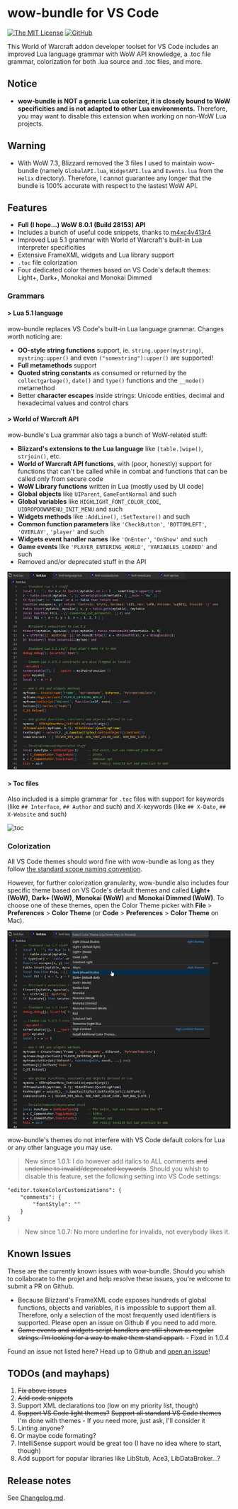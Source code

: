 # wow-bundle for VS Code

[![The MIT License](https://img.shields.io/badge/license-MIT-orange.svg?style=flat-square)](http://opensource.org/licenses/MIT)
[![GitHub](https://img.shields.io/github/release/Septh/vscode-wow-bundle.svg?style=flat-square)](https://github.com/Septh/vscode-wow-bundle/releases)

This World of Warcraft addon developer toolset for VS Code includes an improved Lua language grammar with WoW API knowledge, a .toc file grammar, colorization for both .lua source and .toc files, and more.


## Notice

* **wow-bundle is NOT a generic Lua colorizer, it is closely bound to WoW specificities and is not adapted to other Lua environments.** Therefore, you may want to disable this extension when working on non-WoW Lua projects.


## Warning

 * With WoW 7.3, Blizzard removed the 3 files I used to maintain wow-bundle (namely `GlobalAPI.lua`, `WidgetAPI.lua` and `Events.lua` from the `Helix` directory). Therefore, I cannot guarantee any longer that the bundle is 100% accurate with respect to the lastest WoW API.


## Features

* **Full (I hope...) WoW 8.0.1 (Build 28153) API**
* Includes a bunch of useful code snippets, thanks to [m4xc4v413r4](https://github.com/m4xc4v413r4)
* Improved Lua 5.1 grammar with World of Warcraft's built-in Lua interpreter specificities
* Extensive FrameXML widgets and Lua library support
* `.toc` file colorization
* Four dedicated color themes based on VS Code's default themes: Light+, Dark+, Monokai and Monokai Dimmed


### Grammars

#### > Lua 5.1 language

wow-bundle replaces VS Code's built-in Lua language grammar. Changes worth noticing are:

* **OO-style string functions** support, ie. `string.upper(mystring)`, `mystring:upper()` and even `("somestring"):upper()` are supported!
* **Full metamethods** support
* **Quoted string constants** as consumed or returned by the `collectgarbage()`, `date()` and `type()` functions and the `__mode()` metamethod
* Better **character escapes** inside strings: Unicode entities, decimal and hexadecimal values and control chars


#### > World of Warcraft API

wow-bundle's Lua grammar also tags a bunch of WoW-related stuff:

* **Blizzard's extensions to the Lua language** like `[table.]wipe()`, `strjoin()`, etc.
* **World of Warcraft API functions**, with (poor, honestly) support for functions that can't be called while in combat and functions that can be called only from secure code
* **WoW Library functions** written in Lua (mostly used by UI code)
* **Global objects** like `UIParent`, `GameFontNormal` and such
* **Global variables** like `HIGHLIGHT_FONT_COLOR_CODE`, `UIDROPDOWNMENU_INIT_MENU` and such
* **Widgets methods** like `:AddLine()`, `:SetTexture()` and such
* **Common function parameters** like `'CheckButton'`, `'BOTTOMLEFT'`, `'OVERLAY'`, `'player'` and such
* **Widgets event handler names** like `'OnEnter'`, `'OnShow'` and such
* **Game events** like `'PLAYER_ENTERING_WORLD'`, `'VARIABLES_LOADED'` and such
* Removed and/or deprecated stuff in the API

![lua](images/lua.png)


#### > Toc files

Also included is a simple grammar for `.toc` files with support for keywords (like `## Interface`, `## Author` and such) and X-keywords (like `## X-Date`, `## X-Website` and such)

![toc](images/toc.png)


### Colorization

All VS Code themes should word fine with wow-bundle as long as they follow [the standard scope naming convention](https://manual.macromates.com/en/language_grammars).

However, for further colorization granularity, wow-bundle also includes four specific theme based on VS Code's default themes and called **Light+ (WoW)**, **Dark+ (WoW)**, **Monokai (WoW)** and **Monokai Dimmed (WoW)**. To choose one of these themes, open the Color Theme picker with **File** > **Preferences** > **Color Theme** (or **Code** > **Preferences** > **Color Theme** on Mac).

![themes](images/themes.gif)

wow-bundle's themes do not interfere with VS Code default colors for Lua or any other language you may use.

>New since 1.0.1: I do however add italics to ALL comments ~~and underline to invalid/deprecated keywords~~. Should you whish to disable this feature, set the following setting into VS Code settings:

    "editor.tokenColorCustomizations": {
        "comments": {
            "fontStyle": ""
        }
    }

>New since 1.0.7: No more underline for invalids, not everybody likes it.


## Known Issues

These are the currently known issues with wow-bundle. Should you whish to collaborate to the projet and help resolve these issues, you're welcome to submit a PR on Github.

* Because Blizzard's FrameXML code exposes hundreds of global functions, objects and variables, it is impossible to support them all. Therefore, only a selection of the most frequently used identifiers is supported. Please open an issue on Github if you need to add more.
* ~~Game events and widgets script handlers are still shown as regular strings. I'm looking for a way to make them stand appart.~~ - Fixed in 1.0.4

Found an issue not listed here? Head up to Github and [open an issue](https://github.com/Septh/vscode-wow-bundle/issues)!


## TODOs (and mayhaps)

1. ~~Fix above issues~~
2. ~~Add code snippets~~
3. Support XML declarations too (low on my priority list, though)
4. ~~Support VS Code light themes?~~ ~~Support all standard VS Code themes~~ I'm done with themes - If you need more, just ask, I'll consider it
5. Linting anyone?
6. Or maybe code formating?
7. IntelliSense support would be great too (I have no idea where to start, though)
8. Add support for popular libraries like LibStub, Ace3, LibDataBroker...?


## Release notes

See [Changelog.md](CHANGELOG.md).
